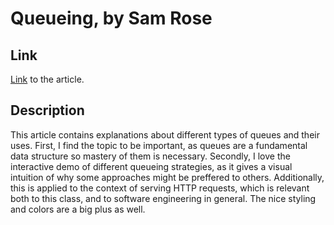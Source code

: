 # Queueing, by Sam Rose

## Link
[Link](https://encore.dev/blog/queueing) to the article.

## Description
This article contains explanations about different types of queues and their uses. First, I find the topic to be important, as queues are a fundamental data structure so mastery of them is necessary. Secondly, I love the interactive demo of different queueing strategies, as it gives a visual intuition of why some approaches might be preffered to others. Additionally, this is applied to the context of serving HTTP requests, which is relevant both to this class, and to software engineering in general. The nice styling and colors are a big plus as well.


